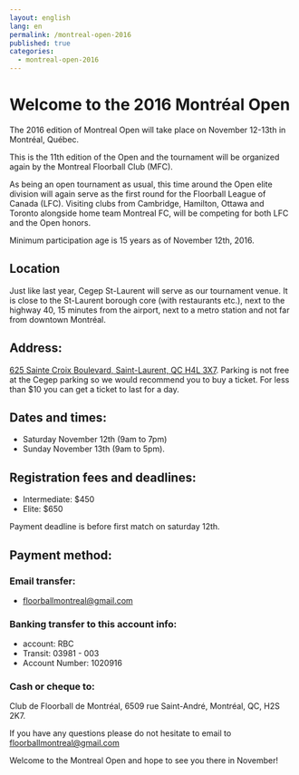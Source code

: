 ```yaml
---
layout: english
lang: en
permalink: /montreal-open-2016
published: true
categories:
  - montreal-open-2016
---
```


# Welcome to the 2016 Montréal Open

The 2016 edition of Montreal Open will take place on November 12-13th in Montréal, Québec.

This is the 11th edition of the Open and the tournament will be
organized again by the Montreal Floorball Club (MFC).

As being an open tournament as usual, this time around the Open elite division
will again serve as the first round for the Floorball League of Canada (LFC).
Visiting clubs from Cambridge, Hamilton, Ottawa and Toronto alongside home
team Montreal FC, will be competing for both LFC and the Open honors.

Minimum participation age is 15 years as of November 12th, 2016.

## Location

Just like last year, Cegep St-Laurent will serve as our tournament venue. It
is close to the St-Laurent borough core (with restaurants etc.), next to the
highway 40, 15 minutes from the airport, next to a metro station and not far
from downtown Montréal.

## Address:

[625 Sainte Croix Boulevard, Saint-Laurent, QC H4L
3X7](montreal-open-2016/venue). Parking is not free at the Cegep parking so we
would recommend you to buy a ticket. For less than $10 you can get a ticket to
last for a day.

## Dates and times:

  - Saturday November 12th (9am to 7pm)
  - Sunday November 13th (9am to 5pm).

## Registration fees and deadlines:

  - Intermediate: $450
  - Elite: $650

Payment deadline is before first match on saturday 12th.

## Payment method:

### Email transfer:

  - floorballmontreal@gmail.com


### Banking transfer to this account info:

  - account: RBC
  - Transit: 03981 - 003
  - Account Number: 1020916


### Cash or cheque to:

Club de Floorball de Montréal, 6509 rue Saint-André, Montréal, QC, H2S 2K7.

If you have any questions please do not hesitate to email to
floorballmontreal@gmail.com

Welcome to the Montreal Open and hope to see you there in November!
